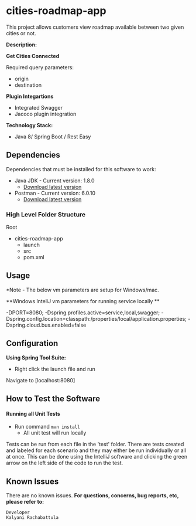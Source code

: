 # cities-roadmap-app
This project allows customers view roadmap available between two given cities or not.

**Description:**

**Get Cities Connected**

Required query parameters:
* origin
* destination

**Plugin Integartions**
- Integrated Swagger
- Jacoco plugin integration

**Technology Stack:**
  - Java 8/ Spring Boot / Rest Easy

## Dependencies

Dependencies that must be installed for this software to work:
* Java JDK - Current version: 1.8.0
    - [Download latest version](http://www.oracle.com/technetwork/java/javase/downloads/jdk8-downloads-2133151.html)
* Postman - Current version: 6.0.10
    - [Download latest version](https://www.getpostman.com/apps)

### High Level Folder Structure
Root
- cities-roadmap-app
   - launch
    - src
    - pom.xml

## Usage
*Note - The below vm parameters are setup for Windows/mac.

**Windows InteliJ vm parameters for running service locally **

-DPORT=8080;
-Dspring.profiles.active=service,local,swagger;
-Dspring.config.location=classpath:/properties/local/application.properties;
-Dspring.cloud.bus.enabled=false

## Configuration

**Using Spring Tool Suite:**
- Right click the launch file and run

Navigate to [localhost:8080]

## How to Test the Software
#### Running all Unit Tests
- Run command ```mvn install```
    - All unit test will run locally

Tests can be run from each file in the 'test' folder. There are tests created and labeled for each scenario and they may
either be run individually or all at once. This can be done using the IntelliJ software and clicking the green arrow on
the left side of the code to run the test.

## Known Issues
There are no known issues.
**For questions, concerns, bug reports, etc, please refer to:**

    Developer
    Kalyani Rachabattula
